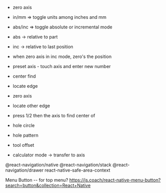 
* zero axis
* in/mm => toggle units among inches and mm
* abs/inc => toggle absolute or incremental mode
 * abs -> relative to part
 * inc -> relative to last position
  * when zero axis in inc mode, zero's the position

* preset axis - touch axis and enter new number

* center find
 * locate edge
 * zero axis
 * locate other edge
 * press 1/2 then the axis to find center of



* hole circle
* hole pattern
* tool offset


* calculator mode -> transfer to axis


@react-navigation/native
@react-navigation/stack
@react-navigation/drawer
react-native-safe-area-context

Menu Button -- for top menu?
https://js.coach/react-native-menu-button?search=button&collection=React+Native